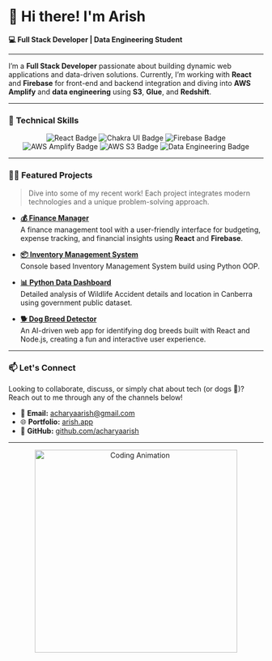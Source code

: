 # 👋 Hi there! I'm **Arish** 

**💻 Full Stack Developer | Data Engineering Student**

---

I’m a **Full Stack Developer** passionate about building dynamic web applications and data-driven solutions. Currently, I’m working with **React** and **Firebase** for front-end and backend integration and diving into **AWS Amplify** and **data engineering** using **S3**, **Glue**, and **Redshift**. 

---

### 🚀 **Technical Skills**
<p align="center">
  <img src="https://img.shields.io/badge/React-61DAFB?style=for-the-badge&logo=react&logoColor=black" alt="React Badge" />
  <img src="https://img.shields.io/badge/Chakra_UI-319795?style=for-the-badge&logo=chakraui&logoColor=white" alt="Chakra UI Badge" />
  <img src="https://img.shields.io/badge/Firebase-FFCA28?style=for-the-badge&logo=firebase&logoColor=white" alt="Firebase Badge" />
  <img src="https://img.shields.io/badge/AWS_Amplify-FF9900?style=for-the-badge&logo=amazonaws&logoColor=white" alt="AWS Amplify Badge" />
  <img src="https://img.shields.io/badge/AWS_S3-569A31?style=for-the-badge&logo=amazon-s3&logoColor=white" alt="AWS S3 Badge" />
  <img src="https://img.shields.io/badge/Data_Engineering-blue?style=for-the-badge&logo=databricks&logoColor=white" alt="Data Engineering Badge" />
</p>

---

### 🧑‍💻 **Featured Projects**

> Dive into some of my recent work! Each project integrates modern technologies and a unique problem-solving approach.

- **[💰 Finance Manager](https://github.com/acharyaarish/Finance-Manager)**  
   A  finance management tool with a user-friendly interface for budgeting, expense tracking, and financial insights using **React** and **Firebase**.

- **[📦 Inventory Management System](https://github.com/acharyaarish/Inventory-Management)**  
   Console based Inventory Management System build using Python OOP.
- **[📊 Python Data Dashboard](https://github.com/acharyaarish/Python_Dashboard)**  
   Detailed analysis of  Wildlife Accident details and location in Canberra using government public dataset.
- **[🐕 Dog Breed Detector](https://github.com/acharyaarish/dog_breed_detector)**  
   An AI-driven web app for identifying dog breeds built with React and Node.js, creating a fun and interactive user experience.

---

### 📫 **Let's Connect**

Looking to collaborate, discuss, or simply chat about tech (or dogs 🐾)? Reach out to me through any of the channels below!

- 📧 **Email:** [acharyaarish@gmail.com](mailto:acharyaarish@gmail.com)
- 🌐 **Portfolio:** [arish.app](https://arish.app)
- 🐙 **GitHub:** [github.com/acharyaarish](https://github.com/acharyaarish)

---

<p align="center">
  <img src="https://media.giphy.com/media/eNAsjO55tPbgaor7ma/giphy.gif" alt="Coding Animation" width="400" />
</p>
